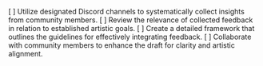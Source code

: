 [ ] Utilize designated Discord channels to systematically collect insights from community members.
[ ] Review the relevance of collected feedback in relation to established artistic goals.
[ ] Create a detailed framework that outlines the guidelines for effectively integrating feedback.
[ ] Collaborate with community members to enhance the draft for clarity and artistic alignment.